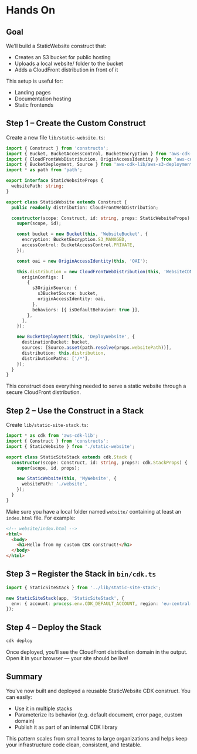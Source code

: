 # Hands On

## Goal

We’ll build a StaticWebsite construct that:

- Creates an S3 bucket for public hosting 
- Uploads a local website/ folder to the bucket 
- Adds a CloudFront distribution in front of it

This setup is useful for:

- Landing pages 
- Documentation hosting 
- Static frontends

## Step 1 – Create the Custom Construct

Create a new file `lib/static-website.ts`:

```typescript
import { Construct } from 'constructs';
import { Bucket, BucketAccessControl, BucketEncryption } from 'aws-cdk-lib/aws-s3';
import { CloudFrontWebDistribution, OriginAccessIdentity } from 'aws-cdk-lib/aws-cloudfront';
import { BucketDeployment, Source } from 'aws-cdk-lib/aws-s3-deployment';
import * as path from 'path';

export interface StaticWebsiteProps {
  websitePath: string;
}

export class StaticWebsite extends Construct {
  public readonly distribution: CloudFrontWebDistribution;

  constructor(scope: Construct, id: string, props: StaticWebsiteProps) {
    super(scope, id);

    const bucket = new Bucket(this, 'WebsiteBucket', {
      encryption: BucketEncryption.S3_MANAGED,
      accessControl: BucketAccessControl.PRIVATE,
    });

    const oai = new OriginAccessIdentity(this, 'OAI');

    this.distribution = new CloudFrontWebDistribution(this, 'WebsiteCDN', {
      originConfigs: [
        {
          s3OriginSource: {
            s3BucketSource: bucket,
            originAccessIdentity: oai,
          },
          behaviors: [{ isDefaultBehavior: true }],
        },
      ],
    });

    new BucketDeployment(this, 'DeployWebsite', {
      destinationBucket: bucket,
      sources: [Source.asset(path.resolve(props.websitePath))],
      distribution: this.distribution,
      distributionPaths: ['/*'],
    });
  }
}
```

This construct does everything needed to serve a static website through a secure CloudFront distribution.


## Step 2 – Use the Construct in a Stack

Create `lib/static-site-stack.ts`:

```typescript
import * as cdk from 'aws-cdk-lib';
import { Construct } from 'constructs';
import { StaticWebsite } from './static-website';

export class StaticSiteStack extends cdk.Stack {
  constructor(scope: Construct, id: string, props?: cdk.StackProps) {
    super(scope, id, props);

    new StaticWebsite(this, 'MyWebsite', {
      websitePath: './website',
    });
  }
}
```

Make sure you have a local folder named `website/` containing at least an `index.html` file. For example:

```html
<!-- website/index.html -->
<html>
  <body>
    <h1>Hello from my custom CDK construct!</h1>
  </body>
</html>
```

## Step 3 – Register the Stack in `bin/cdk.ts`

```typescript
import { StaticSiteStack } from '../lib/static-site-stack';

new StaticSiteStack(app, 'StaticSiteStack', {
  env: { account: process.env.CDK_DEFAULT_ACCOUNT, region: 'eu-central-1' },
});

```

## Step 4 – Deploy the Stack

```sh
cdk deploy
```

Once deployed, you’ll see the CloudFront distribution domain in the output. Open it in your browser — your site should be live!


## Summary

You've now built and deployed a reusable StaticWebsite CDK construct. You can easily:

- Use it in multiple stacks 
- Parameterize its behavior (e.g. default document, error page, custom domain)
- Publish it as part of an internal CDK library

This pattern scales from small teams to large organizations and helps keep your infrastructure code clean, consistent, and testable.